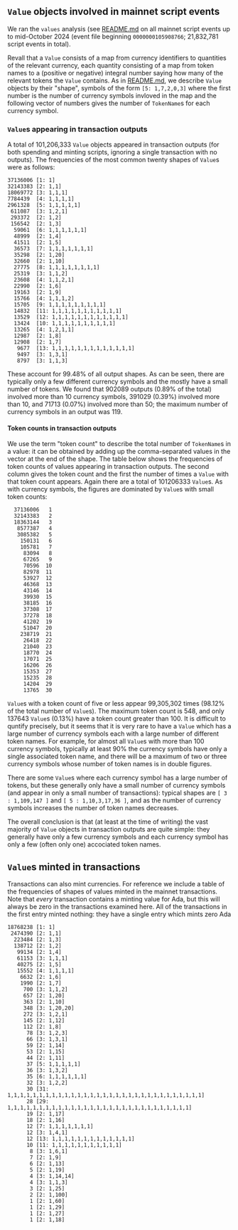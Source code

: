 ## `Value` objects involved in mainnet script events

We ran the `values` analysis (see [README.md](./README.md) on all mainnet script
events up to mid-October 2024 (event file beginning `0000000105908766`;
21,832,781 script events in total).


Revall that a `Value` consists of a map from currency identifiers to quantities
of the relevant currency, each quantity consisting of a map from token names to
a (positive or negative) integral number saying how many of the relevant tokens
the `Value` contains.  As in [README.md](./README.md), we describe `Value` objects
by their "shape", symbols of the form `[5: 1,7,2,0,3]` where the first number
is the number of currency symbols invloved in the map and the following vector
of numbers gives the number of `TokenName`s for each currency symbol.

### `Value`s appearing in transaction outputs

A total of 101,206,333 `Value` objects appeared in transaction outputs (for both
spending and minting scripts, ignoring a single transaction with no outputs).
The frequencies of the most common twenty shapes of `Value`s were as follows:

```
37136006 [1: 1]
32143383 [2: 1,1]
18069772 [3: 1,1,1]
7784439  [4: 1,1,1,1]
2961328  [5: 1,1,1,1,1]
 611087  [3: 1,2,1]
 293372  [2: 1,2]
 156542  [2: 1,3]
  59061  [6: 1,1,1,1,1,1]
  48999  [2: 1,4]
  41511  [2: 1,5]
  36573  [7: 1,1,1,1,1,1,1]
  35298  [2: 1,20]
  32660  [2: 1,10]
  27775  [8: 1,1,1,1,1,1,1,1]
  25319  [3: 1,1,2]
  23608  [4: 1,1,2,1]
  22990  [2: 1,6]
  19163  [2: 1,9]
  15766  [4: 1,1,1,2]
  15705  [9: 1,1,1,1,1,1,1,1,1]
  14832  [11: 1,1,1,1,1,1,1,1,1,1,1]
  13529  [12: 1,1,1,1,1,1,1,1,1,1,1,1]
  13424  [10: 1,1,1,1,1,1,1,1,1,1]
  13265  [4: 1,2,1,1]
  12987  [2: 1,8]
  12908  [2: 1,7]
   9677  [13: 1,1,1,1,1,1,1,1,1,1,1,1,1]
   9497  [3: 1,3,1]
   8797  [3: 1,1,3]
```

These account for 99.48% of all output shapes. As can be seen, there are
typically only a few different currency symbols and the mostly have a small
number of tokens.  We found that 902089 outputs (0.89% of the total) involved
more than 10 currency symbols, 391029 (0.39%) involved more than 10, and 71713
(0.07%) involved more than 50; the maximum number of currency symbols in an
output was 119.

#### Token counts in transaction outputs

We use the term "token count" to describe the total number of `TokenName`s in a
value: it can be obtained by adding up the comma-separated values in the vector
at the end of the shape.  The table below shows the frequencies of token counts
of values appearing in transaction outputs.  The second column gives the token
count and the first the number of times a `Value` with that token count appears.
Again there are a total of 101206333 `Value`s.  As with currency symbols, the
figures are dominated by `Value`s with small token counts: 

```
  37136006   1
  32143383   2
  18363144   3
   8577387   4
   3085382   5
    150131   6
    105781   7
     83094   8
     67265   9
     70596  10
     82978  11
     53927  12
     46368  13
     43146  14
     39930  15
     38185  16
     37308  17
     37278  18
     41202  19
     51047  20
    238719  21
     26418  22
     21040  23
     18770  24
     17071  25
     16206  26
     15353  27
     15235  28
     14204  29
     13765  30
```

`Value`s with a token count of five or less appear 99,305,302 times (98.12% of
the total number of `Value`s).  The maximum token count is 548, and only 137643
`Value`s (0.13%) have a token count greater than 100.  It is difficult to
quntify precisely, but it seems that it is very rare to have a `Value` which has
a large number of currency symbols each with a large number of different token
names.  For example, for almost all `Value`s with more than 100 currency
symbols, typically at least 90% the currency symbols have only a single
associated token name, and there will be a maximum of two or three currency
symbols whose number of token names is in double figures.

There are some `Value`s where each currency symbol has a large number of tokens,
but these generally only have a small number of currency symbols (and appear in
only a small number of transactions): typical shapes are `[ 3 : 1,109,147 ]` and
`[ 5 : 1,10,3,17,36 ]`, and as the number of currency symbols increases the
number of token names decreases.

The overall conclusion is that (at least at the time of writing) the vast
majority of `Value` objects in transaction outputs are quite simple: they
generally have only a few currency symbols and each currency symbol has only a
few (often only one) accociated token names.


## `Value`s minted in transactions

Transactions can also mint currencies.  For reference we include a table of the
frequencies of shapes of values minted in the mainnet transactions.  Note that
_every_ transaction contains a minting value for Ada, but this will always be
zero in the transactions examined here.  All of the transactions in the first
entry minted nothing: they have a single entry which mints zero Ada


```
18768238 [1: 1]
 2474390 [2: 1,1]
  223484 [2: 1,3]
  138712 [2: 1,2]
   99134 [2: 1,4]
   61153 [3: 1,1,1]
   40275 [2: 1,5]
   15552 [4: 1,1,1,1]
    6632 [2: 1,6]
    1990 [2: 1,7]
     700 [3: 1,1,2]
     657 [2: 1,20]
     363 [2: 1,10]
     348 [3: 1,20,20]
     272 [3: 1,2,1]
     145 [2: 1,12]
     112 [2: 1,8]
      78 [3: 1,2,3]
      66 [3: 1,3,1]
      59 [2: 1,14]
      53 [2: 1,15]
      44 [2: 1,11]
      37 [5: 1,1,1,1,1]
      36 [3: 1,3,2]
      35 [6: 1,1,1,1,1,1]
      32 [3: 1,2,2]
      30 [31: 1,1,1,1,1,1,1,1,1,1,1,1,1,1,1,1,1,1,1,1,1,1,1,1,1,1,1,1,1,1,1]
      28 [29: 1,1,1,1,1,1,1,1,1,1,1,1,1,1,1,1,1,1,1,1,1,1,1,1,1,1,1,1,1]
      19 [2: 1,17]
      18 [2: 1,16]
      12 [7: 1,1,1,1,1,1,1]
      12 [3: 1,4,1]
      12 [13: 1,1,1,1,1,1,1,1,1,1,1,1,1]
      10 [11: 1,1,1,1,1,1,1,1,1,1,1]
       8 [3: 1,6,1]
       7 [2: 1,9]
       6 [2: 1,13]
       5 [2: 1,19]
       4 [3: 1,14,14]
       4 [3: 1,1,3]
       3 [2: 1,25]
       2 [2: 1,100]
       1 [2: 1,60]
       1 [2: 1,29]
       1 [2: 1,27]
       1 [2: 1,18]
```
